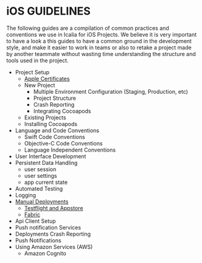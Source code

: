 # iOS GUIDELINES

The following guides are a compilation of common practices and conventions we use in Icalia for iOS Projects. We believe it is very important to have a look a this guides to have a common ground in the development style, and make it easier to work in teams or also to retake a project made by another teammate without wasting time understanding the structure and tools used in the project.

* Project Setup 
  * [Apple Certificates](https://github.com/IcaliaLabs/icalia_guides/blob/master/iOS_Swift/CERTIFICATES.md)
  * New Project
    * Multiple Environment Configuration (Staging, Production, etc)
    * Project Structure
    * Crash Reporting
    * Integrating Cocoapods
  * Existing Projects
  * Installing Cocoapods
* Language and Code Conventions
  * Swift Code Conventions
  * Objective-C Code Conventions
  * Language Independent Conventions
* User Interface Development
* Persistent Data Handling
  * user session
  * user settings
  * app current state
* Automated Testing
* Logging
* [Manual Deployments](https://github.com/IcaliaLabs/icalia_guides/tree/master/iOS_Swift/deployments)
  * [Testflight and Appstore](https://github.com/IcaliaLabs/icalia_guides/tree/master/iOS_Swift/deployments#testflight-andor-appstore-manual-deployments)
  * [Fabric](https://github.com/IcaliaLabs/icalia_guides/tree/master/iOS_Swift/deployments#fabric-manual-deployments) 
* Api Client Setup
* Push notification Services
* Deployments Crash Reporting
* Push Notifications
* Using Amazon Services (AWS)
  * Amazon Cognito